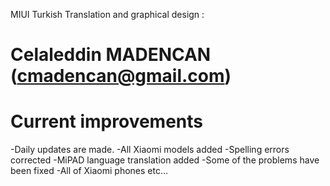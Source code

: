 MIUI Turkish Translation and graphical design :
# Celaleddin MADENCAN (cmadencan@gmail.com)


# Current improvements
-Daily updates are made.
-All Xiaomi models added
-Spelling errors corrected
-MiPAD language translation added
-Some of the problems have been fixed
-All of Xiaomi phones etc...

